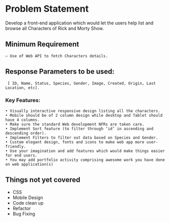 # Problem Statement
Develop a front-end application which would let the users help list and browse all Characters of Rick and Morty Show.
## Minimum Requirement
    — Use of Web API to fetch Characters details.
## Response Parameters to be used:

``` [ ID, Name, Status, Species, Gender, Image, Created, Origin, Last Location, etc].```

### Key Features:
    • Visually interactive responsive design listing all the characters.
    • Mobile should be of 2 column design while desktop and Tablet should have 4 columns.
    • Make sure the standard Web development NFRs are taken care.
    • Implement Sort feature (to filter through ‘id’ in ascending and descending order).
    • Implement Filters to filter out data based on Species and Gender.
    • Custom elegant design, fonts and icons to make web app more user-friendly.
    • Use your imagination and add features which would make things easier for end users.
    • You may add portfolio activity comprising awesome work you have done on web application(s)

## Things not yet covered
* CSS
* Mobile Design
* Code clean up
* Refactor
* Bug Fixing
